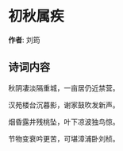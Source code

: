 # 初秋属疾

**作者**: 刘筠

## 诗词内容

秋阴凄淡隔重城，一亩居仍近禁营。

汉苑楼台沉暮影，谢家鼓吹发新声。

烟昏露井残桃坠，叶下凉波独鸟惊。

节物变衰吟更苦，可堪漳浦卧刘桢。

